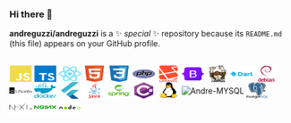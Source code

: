 ### Hi there 👋


**andreguzzi/andreguzzi** is a ✨ _special_ ✨ repository because its `README.md` (this file) appears on your GitHub profile.

<div style="display: inline_block"><br>
  <img align="center" alt="Andre-Js" height="30" width="40" src="https://raw.githubusercontent.com/devicons/devicon/master/icons/javascript/javascript-plain.svg">
  <img align="center" alt="Andre-Ts" height="30" width="40" src="https://raw.githubusercontent.com/devicons/devicon/master/icons/typescript/typescript-plain.svg">
  <img align="center" alt="Andre-React" height="30" width="40" src="https://raw.githubusercontent.com/devicons/devicon/master/icons/react/react-original.svg">
  <img align="center" alt="Andre-HTML" height="30" width="40" src="https://raw.githubusercontent.com/devicons/devicon/master/icons/html5/html5-original.svg">
  <img align="center" alt="Andre-CSS" height="30" width="40" src="https://raw.githubusercontent.com/devicons/devicon/master/icons/css3/css3-original.svg">
  <img align="center" alt="Andre-PHP" height="30" width="40" src="https://raw.githubusercontent.com/devicons/devicon/master/icons/php/php-original.svg">
  <img align="center" alt="Andre-LARAVEL" height="30" width="40" src="https://raw.githubusercontent.com/devicons/devicon/master/icons/laravel/laravel-plain-wordmark.svg">
  <img align="center" alt="Andre-BOOTSTRAP" height="30" width="40" src="https://raw.githubusercontent.com/devicons/devicon/master/icons/bootstrap/bootstrap-original.svg">
  <img align="center" alt="Andre-COMPOSER" height="30" width="40" src="https://raw.githubusercontent.com/devicons/devicon/master/icons/composer/composer-original.svg">
  <img align="center" alt="Andre-DART" height="30" width="40" src="https://raw.githubusercontent.com/devicons/devicon/master/icons/dart/dart-plain-wordmark.svg">
  <img align="center" alt="Andre-DEBIAN" height="30" width="40" src="https://raw.githubusercontent.com/devicons/devicon/master/icons/debian/debian-plain-wordmark.svg">
  <img align="center" alt="Andre-UBUNTU" height="30" width="40" src="https://raw.githubusercontent.com/devicons/devicon/master/icons/ubuntu/ubuntu-plain-wordmark.svg">
  <img align="center" alt="Andre-DOCKER" height="30" width="40" src="https://raw.githubusercontent.com/devicons/devicon/master/icons/docker/docker-plain-wordmark.svg">
  <img align="center" alt="Andre-FLUTTER" height="30" width="40" src="https://raw.githubusercontent.com/devicons/devicon/master/icons/flutter/flutter-original.svg">
  <img align="center" alt="Andre-JAVA" height="30" width="40" src="https://raw.githubusercontent.com/devicons/devicon/master/icons/java/java-original-wordmark.svg">
  <img align="center" alt="Andre-SPRING" height="30" width="40" src="https://raw.githubusercontent.com/devicons/devicon/master/icons/spring/spring-original-wordmark.svg">
  <img align="center" alt="Andre-Csharp" height="30" width="40" src="https://raw.githubusercontent.com/devicons/devicon/master/icons/csharp/csharp-original.svg">
  <img align="center" alt="Andre-LINUX" height="30" width="40" src="https://raw.githubusercontent.com/devicons/devicon/master/icons/linux/linux-original.svg">
  <img align="center" alt="Andre-MYSQL" height="30" width="40" src="https://raw.githubusercontent.com/devicons/devicon/master/icons/mysql-original-wordmark.svg">
  <img align="center" alt="Andre-POSTGRES" height="30" width="40" src="https://raw.githubusercontent.com/devicons/devicon/master/icons/postgresql/postgresql-original-wordmark.svg">
  <img align="center" alt="Andre-NEXTJS" height="30" width="40" src="https://raw.githubusercontent.com/devicons/devicon/master/icons/nextjs/nextjs-original-wordmark.svg">
  <img align="center" alt="Andre-NGINX" height="30" width="40" src="https://raw.githubusercontent.com/devicons/devicon/master/icons/nginx/nginx-original.svg">
  <img align="center" alt="Andre-NODEJS" height="30" width="40" src="https://raw.githubusercontent.com/devicons/devicon/master/icons/nodejs/nodejs-original-wordmark.svg">
  <img align="center" alt="Andre-VSCODE" height="30" width="40" src="https://raw.githubusercontent.com/devicons/devicon/master/icons/vscode/vscode-original.svg>
</div>
